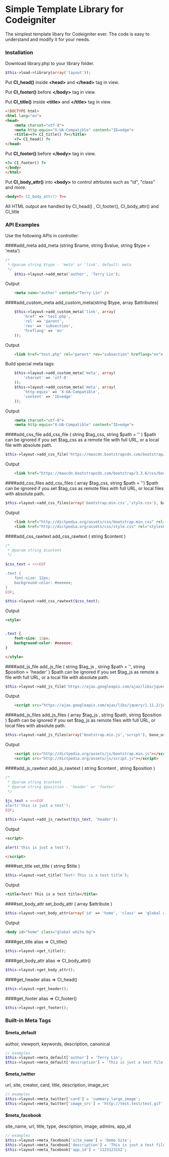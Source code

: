 
# Simple Template Library for Codeigniter

The simplest template libary for Codeigniter ever. The code is easy to understand and modify it for your needs.

### Installation

Download library.php to your library folder.

```php
$this->load->library(array('layout'));
```
Put **CI_head()** inside **&lt;head&gt;** and **&lt;/head&gt;** tag in view.

Put **CI_footer()** before **&lt;/body&gt;** tag in view.

Put **CI_title()** inside **&lt;title&gt;** and **&lt;/title&gt;** tag in view.

```html
<!DOCTYPE html>
<html lang="en">
<head>
	<meta charset="utf-8">
	<meta http-equiv="X-UA-Compatible" content="IE=edge">
	<title><?= CI_title() ?></title>
	<?= CI_head() ?>
</head>
```

Put **CI_footer()** before **&lt;/body&gt;** tag in view.
```html
<?= CI_footer() ?>
</body>
</html>
```

Put **CI_body_attr()** into **&lt;body&gt;** to control attrbutes such as "id", "class" and more.
```html
<body<?= CI_body_attr() ?>> 
```
All HTML output are handled by CI_head() , CI_footer(), CI_body_attr() and CI_title



### API Examples
Use the following APIs in controller.


####add_meta
add_meta (string $name, string $value, string $type = 'meta')

```php
/*
 * @param string $type - 'meta' or 'link', default: meta
 */
	$this->layout->add_meta('author', 'Terry Lin');
```
Output
```html
	<meta name="author" content="Terry Lin" />
```

####add_custom_meta
add_custom_meta(string $type, array $attributes)

```php
	$this->layout->add_custom_meta('link', array(
	    'href' => 'test.php',
	    'rel' => 'parent',
	    'rev' => 'subsection',
	    'hreflang' => 'en'
	));
```
Output
```html
	<link href="test.php" rel="parent" rev="subsection" hreflang="en">
```
Build special meta tags:
```php
	$this->layout->add_custom_meta('meta', array(
	    'charset' => 'utf-8'
	));
	$this->layout->add_custom_meta('meta', array(
	    'http-equiv' => 'X-UA-Compatible',
	    'content' => 'IE=edge'
	));
```
Output
```html
	<meta charset="utf-8">
	<meta http-equiv="X-UA-Compatible" content="IE=edge">
```

####add_css_file
add_css_file ( string $tag_css, string $path = '' )
$path can be ignored if you set $tag_css as a remote file with full URL, or a local file with absolute path.
```php
$this->layout->add_css_file('https://maxcdn.bootstrapcdn.com/bootstrap/3.3.6/css/bootstrap.min.css');
```
Output
```html
    <link href="https://maxcdn.bootstrapcdn.com/bootstrap/3.3.6/css/bootstrap.min.css" rel="stylesheet" />
```

####add_css_files
add_css_files ( array $tag_css, string $path = '')
$path can be ignored if you set $tag_css as remote files with full URL, or local files with absolute path.

```php
$this->layout->add_css_files(array('bootstrap.min.css','style.css'), base_url().'assets/css/');
```
Output
```html
    <link href="http://dictpedia.org/assets/css/bootstrap.min.css" rel="stylesheet" />
    <link href="http://dictpedia.org/assets/css/style.css" rel="stylesheet" />
```

####add_css_rawtext
add_css_rawtext ( string $content )
```php
/*
 * @param string $content
 */
 
$css_text = <<<EOF

.text {
	font-size: 12px;
	background-color: #eeeeee;
}
EOF;

$this->layout->add_css_rawtext($css_text);

```
Output
```html
<style>


.text {
	font-size: 12px;
	background-color: #eeeeee;
}

</style>
```

####add_js_file
add_js_file ( string $tag_js , string $path = '', string $position = 'header' )
$path can be ignored if you set $tag_js as remote a file with full URL, or a local file with absolute path.
```php
$this->layout->add_js_file('https://ajax.googleapis.com/ajax/libs/jquery/1.11.2/jquery.min.js');
```
Output
```html
	<script src="https://ajax.googleapis.com/ajax/libs/jquery/1.11.2/jquery.min.js"></script>
```

####add_js_files
add_js_files ( array $tag_js , string $path, string $position )
$path can be ignored if you set $tag_js as remote files with full URL, or local files with absolute path.
```php
$this->layout->add_js_files(array('bootstrap.min.js','script'), base_url().'assets/js/');
```
Output
```html
	<script src="http://dictpedia.org/assets/js/bootstrap.min.js"></script>
	<script src="http://dictpedia.org/assets/js/script.js"></script>
```

####add_js_rawtext
add_js_rawtext ( string $content , string $position )

```php
/*
 * @param string $content
 * @param string $position - 'header' or 'footer'
 */
 
$js_text = <<<EOF
alert('this is just a test');
EOF;

$this->layout->add_js_rawtext($js_text, 'header');

```

Output
```html
<script>

alert('this is just a test');

</script>
```

####set_title
set_title ( string $title )
```php
$this->layout->set_title('Test! This is a test title');
```
Output
```html
<title>Test! This is a test title</title>
```
####set_body_attr
set_body_attr ( array $attribute )
```php
$this->layout->set_body_attr(array('id' => 'home', 'class' => 'global white-bg'));
```
Output
```html
<body id="home" class="global white-bg">
```

####get_title
alias => CI_title()
```php
$this->layout->get_title();
```

####get_body_attr
alias => CI_body_attr()
```php
$this->layout->get_body_attr();
```

####get_header
alias => CI_head()
```php
$this->layout->get_header();
```

####get_footer
alias => CI_footer()
```php
$this->layout->get_footer();
```


### Built-in Meta Tags

#### $meta_default
author, viewport, keywords, description, canonical

```php
// examples
$this->layout->meta_default['author'] = 'Terry Lin';
$this->layout->meta_default['description'] = 'This is just a test file';
```

#### $meta_twitter
url, site, creator, card, title, description, image_src

```php
// examples
$this->layout->meta_twitter['card'] = 'summary_large_image';
$this->layout->meta_twitter['image_src'] = 'http://test.test/test.gif';
```

#### $meta_facebook
site_name, url, title, type, description, image, admins, app_id

```php
// examples
$this->layout->meta_facebook['site_name'] = 'Demo Site';
$this->layout->meta_facebook['description'] = 'This is just a test file';
$this->layout->meta_facebook['app_id'] = '1123123152';
```
